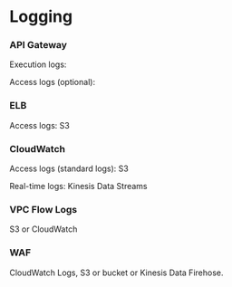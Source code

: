 # Logging

### API Gateway

Execution logs:&#x20;

Access logs (optional):&#x20;

### ELB

Access logs: S3

### CloudWatch

Access logs (standard logs): S3

Real-time logs: Kinesis Data Streams

### VPC Flow Logs

S3 or CloudWatch

### WAF

CloudWatch Logs, S3 or bucket or Kinesis Data Firehose.
